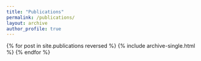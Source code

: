 ```yaml
---
title: "Publications"
permalink: /publications/
layout: archive
author_profile: true
---
```


{% for post in site.publications reversed %}
  {% include archive-single.html %}
{% endfor %}